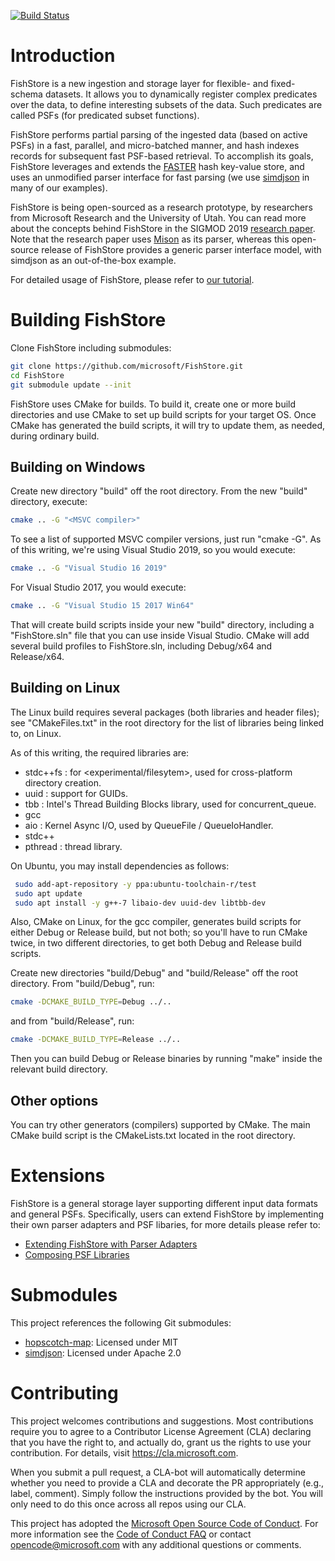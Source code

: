 [![Build Status](https://dev.azure.com/ms/FishStore/_apis/build/status/microsoft.FishStore?branchName=master)](https://dev.azure.com/ms/FishStore/_build/latest?definitionId=160&branchName=master)

# Introduction

FishStore is a new ingestion and storage layer for flexible- and fixed-schema datasets. It allows you 
to dynamically register complex predicates over the data, to define interesting subsets of the data. 
Such predicates are called PSFs (for predicated subset functions).

FishStore performs partial parsing of the ingested data (based on active PSFs) in a fast, parallel, and 
micro-batched manner, and hash indexes records for subsequent fast PSF-based retrieval. To accomplish 
its goals, FishStore leverages and extends the [FASTER](https://github.com/microsoft/FASTER) hash 
key-value store, and uses an unmodified parser interface for fast parsing (we use 
[simdjson](https://github.com/lemire/simdjson) in many of our examples).

FishStore is being open-sourced as a research prototype, by researchers from Microsoft Research and the
University of Utah. You can read more about the concepts behind FishStore in the SIGMOD 2019 [research paper](https://badrish.net/papers/fishstore-sigmod19.pdf). Note that the research paper uses [Mison](http://www.vldb.org/pvldb/vol10/p1118-li.pdf) as its parser, whereas this open-source release of FishStore provides a generic parser interface 
model, with simdjson as an out-of-the-box example.

For detailed usage of FishStore, please refer to [our tutorial](tutorial.md).


# Building FishStore

Clone FishStore including submodules:

```sh
git clone https://github.com/microsoft/FishStore.git
cd FishStore
git submodule update --init
```

FishStore uses CMake for builds. To build it, create
one or more build directories and use CMake to set up build scripts for your
target OS. Once CMake has generated the build scripts, it will try to update
them, as needed, during ordinary build.

## Building on Windows

Create new directory "build" off the root directory. From the new
"build" directory, execute:

```sh
cmake .. -G "<MSVC compiler>"
```

To see a list of supported MSVC compiler versions, just run "cmake -G". As of
this writing, we're using Visual Studio 2019, so you would execute:

```sh
cmake .. -G "Visual Studio 16 2019"
```

For Visual Studio 2017, you would execute:

```sh
cmake .. -G "Visual Studio 15 2017 Win64"
```

That will create build scripts inside your new "build" directory, including
a "FishStore.sln" file that you can use inside Visual Studio. CMake will add several
build profiles to FishStore.sln, including Debug/x64 and Release/x64.

## Building on Linux

The Linux build requires several packages (both libraries and header files);
see "CMakeFiles.txt" in the root directory for the list of libraries
being linked to, on Linux.

As of this writing, the required libraries are:

- stdc++fs : for <experimental/filesytem>, used for cross-platform directory
             creation.
- uuid : support for GUIDs.
- tbb : Intel's Thread Building Blocks library, used for concurrent_queue.
- gcc
- aio : Kernel Async I/O, used by QueueFile / QueueIoHandler.
- stdc++
- pthread : thread library.

On Ubuntu, you may install dependencies as follows:

```sh
 sudo add-apt-repository -y ppa:ubuntu-toolchain-r/test
 sudo apt update
 sudo apt install -y g++-7 libaio-dev uuid-dev libtbb-dev
```

Also, CMake on Linux, for the gcc compiler, generates build scripts for either
Debug or Release build, but not both; so you'll have to run CMake twice, in two
different directories, to get both Debug and Release build scripts.

Create new directories "build/Debug" and "build/Release" off the root directory.
From "build/Debug", run:

```sh
cmake -DCMAKE_BUILD_TYPE=Debug ../..
```

and from "build/Release", run:

```sh
cmake -DCMAKE_BUILD_TYPE=Release ../..
```

Then you can build Debug or Release binaries by running "make" inside the
relevant build directory.

## Other options

You can try other generators (compilers) supported by CMake. The main CMake
build script is the CMakeLists.txt located in the root directory.

# Extensions

FishStore is a general storage layer supporting different input data formats and general PSFs. Specifically, users can extend FishStore by implementing their own parser adapters and PSF libaries, for more details please refer to:

* [Extending FishStore with Parser Adapters](src/adapters/README.md)
* [Composing PSF Libraries](examples/lib_examples/README.md) 


# Submodules

This project references the following Git submodules:
* [hopscotch-map](https://github.com/Tessil/hopscotch-map): Licensed under MIT
* [simdjson](https://github.com/lemire/simdjson): Licensed under Apache 2.0

# Contributing

This project welcomes contributions and suggestions.  Most contributions require you to agree to a
Contributor License Agreement (CLA) declaring that you have the right to, and actually do, grant us
the rights to use your contribution. For details, visit https://cla.microsoft.com.

When you submit a pull request, a CLA-bot will automatically determine whether you need to provide
a CLA and decorate the PR appropriately (e.g., label, comment). Simply follow the instructions
provided by the bot. You will only need to do this once across all repos using our CLA.

This project has adopted the [Microsoft Open Source Code of Conduct](https://opensource.microsoft.com/codeofconduct/).
For more information see the [Code of Conduct FAQ](https://opensource.microsoft.com/codeofconduct/faq/) or
contact [opencode@microsoft.com](mailto:opencode@microsoft.com) with any additional questions or comments.
